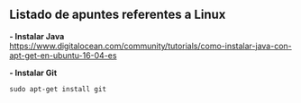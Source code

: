 ## Listado de apuntes referentes a Linux

**- Instalar Java**  
https://www.digitalocean.com/community/tutorials/como-instalar-java-con-apt-get-en-ubuntu-16-04-es

**- Instalar Git**  
```
sudo apt-get install git
```  
